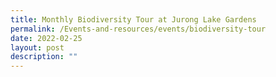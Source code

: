 ```yaml
---
title: Monthly Biodiversity Tour at Jurong Lake Gardens
permalink: /Events-and-resources/events/biodiversity-tour
date: 2022-02-25
layout: post
description: ""
---
```

